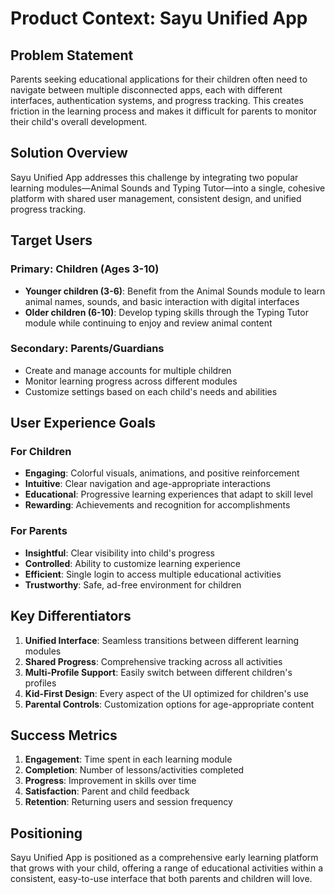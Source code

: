 # Product Context: Sayu Unified App

## Problem Statement
Parents seeking educational applications for their children often need to navigate between multiple disconnected apps, each with different interfaces, authentication systems, and progress tracking. This creates friction in the learning process and makes it difficult for parents to monitor their child's overall development.

## Solution Overview
Sayu Unified App addresses this challenge by integrating two popular learning modules—Animal Sounds and Typing Tutor—into a single, cohesive platform with shared user management, consistent design, and unified progress tracking.

## Target Users

### Primary: Children (Ages 3-10)
- **Younger children (3-6)**: Benefit from the Animal Sounds module to learn animal names, sounds, and basic interaction with digital interfaces
- **Older children (6-10)**: Develop typing skills through the Typing Tutor module while continuing to enjoy and review animal content

### Secondary: Parents/Guardians
- Create and manage accounts for multiple children
- Monitor learning progress across different modules
- Customize settings based on each child's needs and abilities

## User Experience Goals

### For Children
- **Engaging**: Colorful visuals, animations, and positive reinforcement
- **Intuitive**: Clear navigation and age-appropriate interactions
- **Educational**: Progressive learning experiences that adapt to skill level
- **Rewarding**: Achievements and recognition for accomplishments

### For Parents
- **Insightful**: Clear visibility into child's progress
- **Controlled**: Ability to customize learning experience
- **Efficient**: Single login to access multiple educational activities
- **Trustworthy**: Safe, ad-free environment for children

## Key Differentiators
1. **Unified Interface**: Seamless transitions between different learning modules
2. **Shared Progress**: Comprehensive tracking across all activities
3. **Multi-Profile Support**: Easily switch between different children's profiles
4. **Kid-First Design**: Every aspect of the UI optimized for children's use
5. **Parental Controls**: Customization options for age-appropriate content

## Success Metrics
1. **Engagement**: Time spent in each learning module
2. **Completion**: Number of lessons/activities completed
3. **Progress**: Improvement in skills over time
4. **Satisfaction**: Parent and child feedback
5. **Retention**: Returning users and session frequency

## Positioning
Sayu Unified App is positioned as a comprehensive early learning platform that grows with your child, offering a range of educational activities within a consistent, easy-to-use interface that both parents and children will love.
